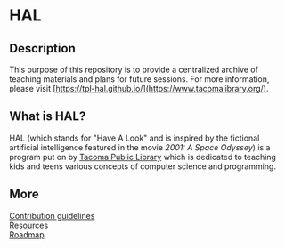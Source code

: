 # HAL

## Description

This purpose of this repository is to provide a centralized archive of teaching materials and plans for future sessions. For more information, please visit [https://tpl-hal.github.io/](https://www.tacomalibrary.org/).

## What is HAL?

HAL (which stands for "Have A Look" and is inspired by the fictional artificial intelligence featured in the movie *2001: A Space Odyssey*) is a program put on by [Tacoma Public Library](https://www.tacomalibrary.org/) which is dedicated to teaching kids and teens various concepts of computer science and programming.

## More

[Contribution guidelines](CONTRIBUTING.md)<br>
[Resources](docs/resources.md)<br>
[Roadmap](https://github.com/orgs/TPL-HAL/projects/3)<br>
